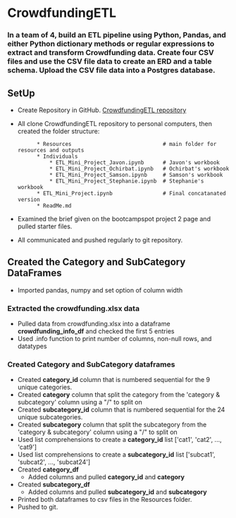 # CrowdfundingETL

### In a team of 4, build an ETL pipeline using Python, Pandas, and either Python dictionary methods or regular expressions to extract and transform Crowdfunding data. Create four CSV files and use the CSV file data to create an ERD and a table schema. Upload the CSV file data into a Postgres database.

## SetUp

* Create Repository in GitHub.
[CrowdfundingETL repository](https://github.com/StephWolter/CrowdfundingETL.git)

* All clone CrowdfundingETL repository to personal computers, then created the folder structure:


            * Resources                             # main folder for resources and outputs
            * Individuals           
                * ETL_Mini_Project_Javon.ipynb      # Javon's workbook
                * ETL_Mini_Project_Ochirbat.ipynb   # Ochirbat's workbook
                * ETL_Mini_Project_Samson.ipynb     # Samson's workbook
                * ETL_Mini_Project_Stephanie.ipynb  # Stephanie's workbook
            * ETL_Mini_Project.ipynb                # Final concatanated version
            * ReadMe.md

* Examined the brief given on the bootcampspot project 2 page and pulled starter files. 
* All communicated and pushed regularly to git repository.

## Created the Category and SubCategory DataFrames
* Imported pandas, numpy and set option of column width

### Extracted the crowdfunding.xlsx data 
* Pulled data from crowdfunding.xlsx into a dataframe **crowdfunding_info_df** and checked the first 5 entries
* Used .info function to print number of columns, non-null rows, and datatypes 

### Created Category and SubCategory dataframes
* Created **category_id** column that is numbered sequential for the 9 unique categories.
* Created **category** column that split the category from the 'category & subcategory' column using a "/" to split on
* Created **subcategory_id** column that is numbered sequential for the 24 unique subcategories.
* Created **subcategory** column that split the subcategory from the 'category & subcategory' column using a "/" to split on
* Used list comprehensions to create a **category_id** list ['cat1', 'cat2', ...,  'cat9']
* Used list comprehensions to create a **subcategory_id** list ['subcat1', 'subcat2', ...,  'subcat24']
* Created **category_df**
    * Added columns and pulled **category_id** and **category**
* Created **subcategory_df**
    * Added columns and pulled **subcategory_id** and **subcategory**
* Printed both dataframes to csv files in the Resources folder.
* Pushed to git.

